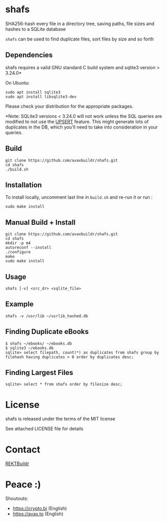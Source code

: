 # shafs

SHA256-hash every file in a directory tree, saving paths, file sizes and hashes to a SQLite database

`shafs` can be used to find duplicate files, sort files by size and so forth

## Dependencies

shafs requires a valid GNU standard C build system and sqlite3 version > 3.24.0*

On Ubuntu:

    sudo apt install sqlite3
    sudo apt install libsqlite3-dev

Please check your distribution for the appropriate packages.

*Note: SQLite3 versions < 3.24.0 will not work unless the SQL queries are modified to not use the [UPSERT](https://www.sqlite.org/draft/lang_UPSERT.html) feature. This might generate lots of duplicates in the DB, which you'll need to take into consideration in your queries.

## Build

    git clone https://github.com/avaxbuildr/shafs.git
    cd shafs
    ./build.sh

## Installation

To install locally, uncomment last line in `build.sh` and re-run it or run :

    sudo make install

## Manual Build + Install

    git clone https://github.com/avaxbuildr/shafs.git
    cd shafs
    mkdir -p m4
    autoreconf --install
    ./configure
    make
    sudo make install    


## Usage

    shafs [-v] <src_dr> <sqlite_file>



## Example

    shafs -v /usr/lib ~/usrlib_hashed.db



## Finding Duplicate eBooks

    $ shafs ~/ebooks/ ~/ebooks.db
    $ sqlite3 ~/ebooks.db
    sqlite> select filepath, count(*) as duplicates from shafs group by filehash having duplicates > 0 order by duplicates desc;



## Finding Largest Files

    sqlite> select * from shafs order by filesize desc;



# License

shafs is released under the terms of the MIT license 

See attached LICENSE file for details


# Contact

[REKTBuildr](https://twitter.com/rektbuildr)



# Peace :)

Shoutouts:

* https://crypto.bi (English)
* https://avax.to (English)
